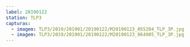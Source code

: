 ```yaml
---
label: 20190122
station: TLP3
capturas:
  - imagem: TLP3/2019/201901/20190122/M20190123_055204_TLP_3P.jpg
  - imagem: TLP3/2019/201901/20190122/M20190123_064905_TLP_3P.jpg
---
```

